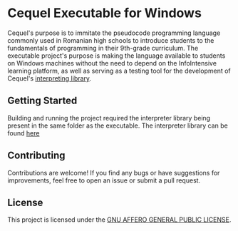 # Cequel Executable for Windows

Cequel's purpose is to immitate the pseudocode programming language commonly used in Romanian high schools to introduce students to the fundamentals of programming in their 9th-grade curriculum. The executable project's purpose is making the language available to students on Windows machines without the need to depend on the InfoIntensive learning platform, as well as serving as a testing tool for the development of Cequel's [interpreting library](https://github.com/InfoIntensive/interpreter-lib).

## Getting Started

Building and running the project required the interpreter library being present in the same folder as the executable. The interpreter library can be found [here](https://github.com/InfoIntensive/interpreter-lib)

## Contributing

Contributions are welcome! If you find any bugs or have suggestions for improvements, feel free to open an issue or submit a pull request.

## License

This project is licensed under the [GNU AFFERO GENERAL PUBLIC LICENSE](LICENSE).
